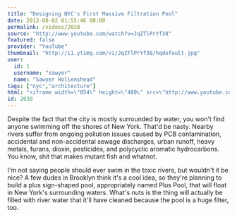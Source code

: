 ```yaml
---
title: "Designing NYC's First Massive Filtration Pool"
date: 2013-08-02 01:55:46 00:00
permalink: /videos/2038
source: "http://www.youtube.com/watch?v=JqZTlPrYf38"
featured: false
provider: "YouTube"
thumbnail: "http://i1.ytimg.com/vi/JqZTlPrYf38/hqdefault.jpg"
user:
  id: 1
  username: "sawyer"
  name: "Sawyer Hollenshead"
tags: ["nyc","architecture"]
html: "<iframe width=\"854\" height=\"480\" src=\"http://www.youtube.com/embed/JqZTlPrYf38?wmode=transparent&feature=oembed\" frameborder=\"0\" allowfullscreen></iframe>"
id: 2038
---
```


Despite the fact that the city is mostly surrounded by water, you won't find anyone swimming off the shores of New York. That'd be nasty. Nearby rivers suffer from ongoing pollution issues caused by PCB contamination, accidental and non-accidental sewage discharges, urban runoff, heavy metals, furans, dioxin, pesticides, and polycyclic aromatic hydrocarbons. You know, shit that makes mutant fish and whatnot.

I'm not saying people should ever swim in the toxic rivers, but wouldn't it be nice? A few dudes in Brooklyn think it's a cool idea, so they're planning to build a plus sign-shaped pool, appropriately named Plus Pool, that will float in New York's surrounding waters. What's nuts is the thing will actually be filled with river water that it'll have cleaned because the pool is a huge filter, too.